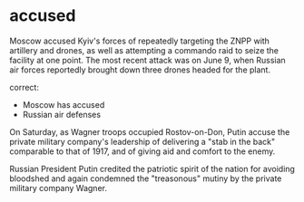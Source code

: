 
# accused
Moscow accused Kyiv's forces of repeatedly targeting the ZNPP with artillery and drones,
as well as attempting a commando raid to seize the facility at one point. The most recent attack was on June 9, when Russian air forces reportedly brought down three drones headed for the plant.

correct: 
- Moscow has accused 
- Russian air defenses

On Saturday, as Wagner troops occupied Rostov-on-Don, Putin accuse the private military company's leadership of delivering a "stab in the back" comparable to that of 1917, and of giving aid and comfort to the enemy.

Russian President Putin credited the patriotic spirit of the nation for avoiding bloodshed and again condemned the "treasonous" mutiny by the private military company Wagner.